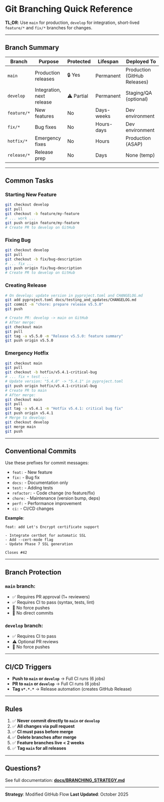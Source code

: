 # Git Branching Quick Reference

**TL;DR**: Use `main` for production, `develop` for integration, short-lived `feature/*` and `fix/*` branches for changes.

---

## Branch Summary

| Branch | Purpose | Protected | Lifespan | Deployed To |
|--------|---------|-----------|----------|-------------|
| `main` | Production releases | 🔒 Yes | Permanent | Production (GitHub Releases) |
| `develop` | Integration, next release | ⚠️ Partial | Permanent | Staging/QA (optional) |
| `feature/*` | New features | No | Days-weeks | Dev environment |
| `fix/*` | Bug fixes | No | Hours-days | Dev environment |
| `hotfix/*` | Emergency fixes | No | Hours | Production (ASAP) |
| `release/*` | Release prep | No | Days | None (temp) |

---

## Common Tasks

### Starting New Feature

```bash
git checkout develop
git pull
git checkout -b feature/my-feature
# ... work ...
git push origin feature/my-feature
# Create PR to develop on GitHub
```

### Fixing Bug

```bash
git checkout develop
git pull
git checkout -b fix/bug-description
# ... fix ...
git push origin fix/bug-description
# Create PR to develop on GitHub
```

### Creating Release

```bash
# On develop: update version in pyproject.toml and CHANGELOG.md
git add pyproject.toml docs/testing_and_updates/CHANGELOG.md
git commit -m "chore: prepare release v5.5.0"
git push

# Create PR: develop -> main on GitHub
# After merge:
git checkout main
git pull
git tag -a v5.5.0 -m "Release v5.5.0: feature summary"
git push origin v5.5.0
```

### Emergency Hotfix

```bash
git checkout main
git pull
git checkout -b hotfix/v5.4.1-critical-bug
# ... fix + test ...
# Update version: "5.4.0" -> "5.4.1" in pyproject.toml
git push origin hotfix/v5.4.1-critical-bug
# Create PR to main
# After merge:
git checkout main
git pull
git tag -a v5.4.1 -m "Hotfix v5.4.1: critical bug fix"
git push origin v5.4.1
# Merge to develop:
git checkout develop
git merge main
git push
```

---

## Conventional Commits

Use these prefixes for commit messages:

- `feat:` - New feature
- `fix:` - Bug fix
- `docs:` - Documentation only
- `test:` - Adding tests
- `refactor:` - Code change (no feature/fix)
- `chore:` - Maintenance (version bump, deps)
- `perf:` - Performance improvement
- `ci:` - CI/CD changes

**Example**:
```
feat: add Let's Encrypt certificate support

- Integrate certbot for automatic SSL
- Add --cert-mode flag
- Update Phase 7 SSL generation

Closes #42
```

---

## Branch Protection

### `main` branch:
- ✅ Requires PR approval (1+ reviewers)
- ✅ Requires CI to pass (syntax, tests, lint)
- 🚫 No force pushes
- 🚫 No direct commits

### `develop` branch:
- ✅ Requires CI to pass
- ⚠️ Optional PR reviews
- 🚫 No force pushes

---

## CI/CD Triggers

- **Push to `main` or `develop`** → Full CI runs (6 jobs)
- **PR to `main` or `develop`** → Full CI runs (6 jobs)
- **Tag `v*.*.*`** → Release automation (creates GitHub Release)

---

## Rules

1. ✅ **Never commit directly to `main` or `develop`**
2. ✅ **All changes via pull request**
3. ✅ **CI must pass before merge**
4. ✅ **Delete branches after merge**
5. ✅ **Feature branches live < 2 weeks**
6. ✅ **Tag `main` for all releases**

---

## Questions?

See full documentation: **[docs/BRANCHING_STRATEGY.md](docs/BRANCHING_STRATEGY.md)**

---

**Strategy**: Modified GitHub Flow
**Last Updated**: October 2025

